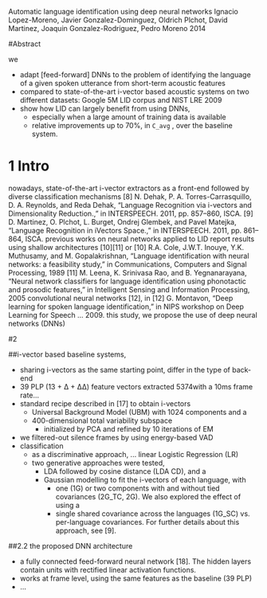 Automatic language identification using deep neural networks
Ignacio Lopez-Moreno, Javier Gonzalez-Dominguez, Oldrich Plchot, 
  David Martinez, Joaquin Gonzalez-Rodriguez, Pedro Moreno
2014

#Abstract


we 
  * adapt [feed-forward] DNNs to the problem of identifying the language of a
    given spoken utterance from short-term acoustic features
  * compared to state-of-the-art i-vector based acoustic systems on two
    different datasets: Google 5M LID corpus and NIST LRE 2009
  * show how LID can largely benefit from using DNNs, 
    * especially when a large amount of training data is available
    * relative improvements up to 70%, in `C_avg` , over the baseline system.

# 1 Intro

nowadays, state-of-the-art 
i-vector extractors as a front-end 
  followed by diverse classification mechanisms
    [8] N. Dehak, P. A. Torres-Carrasquillo, D. A. Reynolds, and Reda Dehak,
    “Language Recognition via i-vectors and Dimensionality Reduction.,” 
    in INTERSPEECH.  2011, pp. 857–860, ISCA.
    [9] D. Martinez, O. Plchot, L. Burget, Ondrej Glembek, and Pavel Matejka,
    “Language Recognition in iVectors Space.,” in 
    INTERSPEECH. 2011, pp.  861–864, ISCA.
previous works on neural networks applied to LID report results using 
  shallow architectures [10][11] or 
    [10] R.A. Cole, J.W.T. Inouye, Y.K. Muthusamy, and M. Gopalakrishnan,
    “Language identification with neural networks: a feasibility study,” in
    Communications, Computers and Signal Processing, 1989
    [11] M. Leena, K. Srinivasa Rao, and B. Yegnanarayana,
    “Neural network classifiers for language identification 
      using phonotactic and prosodic features,” in 
      Intelligent Sensing and Information Processing, 2005
  convolutional neural networks [12], in 
    [12] G. Montavon, 
    “Deep learning for spoken language identification,” in 
    NIPS workshop on Deep Learning for Speech ... 2009.
this study, we propose the use of deep neural networks (DNNs)

#2

##i-vector based baseline systems,

* sharing i-vectors as the same starting point, differ in the type of back-end
* 39 PLP (13 + ∆ + ∆∆) feature vectors extracted 5374with a 10ms frame rate...
* standard recipe described in [17] to obtain i-vectors
  * Universal Background Model (UBM) with 1024 components and a 
  * 400-dimensional total variability subspace 
    * initialized by PCA and refined by 10 iterations of EM
* we filtered-out silence frames by using energy-based VAD
* classification
  * as a discriminative approach, ... linear Logistic Regression (LR)
  * two generative approaches were tested, 
    * LDA followed by cosine distance (LDA CD), and a 
    * Gaussian modelling to fit the i-vectors of each language, with 
      * one (1G) or two components with and without tied covariances (2G_TC,
        2G). We also explored the effect of using a 
      * single shared covariance across the languages (1G_SC) vs.
        per-language covariances. For further details about this approach, see
        [9].

##2.2 the proposed DNN architecture

* a fully connected feed-forward neural network [18]. The hidden layers
  contain units with rectified linear activation functions.
* works at frame level, using the same features as the baseline (39 PLP)
* ...
